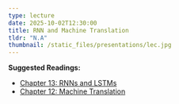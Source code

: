```yaml
---
type: lecture
date: 2025-10-02T12:30:00
title: RNN and Machine Translation
tldr: "N.A"
thumbnail: /static_files/presentations/lec.jpg
---
```

**Suggested Readings:**
- [Chapter 13: RNNs and LSTMs](https://web.stanford.edu/~jurafsky/slp3/13.pdf)
- [Chapter 12: Machine Translation](https://web.stanford.edu/~jurafsky/slp3/12.pdf)
